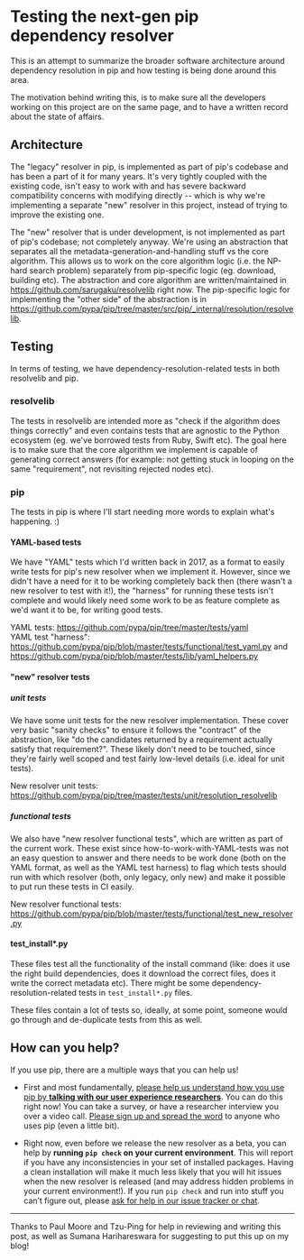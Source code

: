 # Testing the next-gen pip dependency resolver

This is an attempt to summarize the broader software architecture around dependency resolution in pip and how testing is being done around this area.

The motivation behind writing this, is to make sure all the developers working on this project are on the same page, and to have a written record about the state of affairs.

## Architecture

The "legacy" resolver in pip, is implemented as part of pip's codebase and has been a part of it for many years. It's very tightly coupled with the existing code, isn't easy to work with and has severe backward compatibility concerns with modifying directly -- which is why we're implementing a separate "new" resolver in this project, instead of trying to improve the existing one.

The "new" resolver that is under development, is not implemented as part of pip's codebase; not completely anyway. We're using an abstraction that separates all the metadata-generation-and-handling stuff vs the core algorithm. This allows us to work on the core algorithm logic (i.e. the NP-hard search problem) separately from pip-specific logic (eg. download, building etc). The abstraction and core algorithm are written/maintained in <https://github.com/sarugaku/resolvelib> right now. The pip-specific logic for implementing the "other side" of the abstraction is in <https://github.com/pypa/pip/tree/master/src/pip/_internal/resolution/resolvelib>.

## Testing

In terms of testing, we have dependency-resolution-related tests in both resolvelib and pip.

### resolvelib

The tests in resolvelib are intended more as "check if the algorithm does things correctly" and even contains tests that are agnostic to the Python ecosystem (eg. we've borrowed tests from Ruby, Swift etc). The goal here is to make sure that the core algorithm we implement is capable of generating correct answers (for example: not getting stuck in looping on the same "requirement", not revisiting rejected nodes etc).

### pip

The tests in pip is where I'll start needing more words to explain what's happening. :)

#### YAML-based tests

We have "YAML" tests which I'd written back in 2017, as a format to easily write tests for pip's new resolver when we implement it. However, since we didn't have a need for it to be working completely back then (there wasn't a new resolver to test with it!), the "harness" for running these tests isn't complete and would likely need some work to be as feature complete as we'd want it to be, for writing good tests.

YAML tests: <https://github.com/pypa/pip/tree/master/tests/yaml>  
YAML test "harness": <https://github.com/pypa/pip/blob/master/tests/functional/test_yaml.py> and <https://github.com/pypa/pip/blob/master/tests/lib/yaml_helpers.py>

#### "new" resolver tests

##### unit tests

We have some unit tests for the new resolver implementation. These cover very basic "sanity checks" to ensure it follows the "contract" of the abstraction, like "do the candidates returned by a requirement actually satisfy that requirement?". These likely don't need to be touched, since they're fairly well scoped and test fairly low-level details (i.e. ideal for unit tests).

New resolver unit tests: <https://github.com/pypa/pip/tree/master/tests/unit/resolution_resolvelib>

##### functional tests

We also have "new resolver functional tests", which are written as part of the current work. These exist since how-to-work-with-YAML-tests was not an easy question to answer and there needs to be work done (both on the YAML format, as well as the YAML test harness) to flag which tests should run with which resolver (both, only legacy, only new) and make it possible to put run these tests in CI easily.

New resolver functional tests: <https://github.com/pypa/pip/blob/master/tests/functional/test_new_resolver.py>

#### test_install*.py

These files test all the functionality of the install command (like: does it use the right build dependencies, does it download the correct files, does it write the correct metadata etc). There might be some dependency-resolution-related tests in `test_install*.py` files.

These files contain a lot of tests so, ideally, at some point, someone would go through and de-duplicate tests from this as well.

## How can you help?

If you use pip, there are a multiple ways that you can help us!

- First and most fundamentally, [please help us understand how you use pip by **talking with our user experience researchers**](https://bit.ly/pip-ux-studies). You can do this right now! You can take a survey, or have a researcher interview you over a video call. [Please sign up and spread the word](https://bit.ly/pip-ux-studies) to anyone who uses pip (even a little bit).

- Right now, even before we release the new resolver as a beta, you can help by **running `pip check` on your current environment**. This will report if you have any inconsistencies in your set of installed packages. Having a clean installation will make it much less likely that you will hit issues when the new resolver is released (and may address hidden problems in your current environment!). If you run `pip check` and run into stuff you can’t figure out, please [ask for help in our issue tracker or chat](https://pip.pypa.io/).

---

Thanks to Paul Moore and Tzu-Ping for help in reviewing and writing this post,
as well as Sumana Harihareswara for suggesting to put this up on my blog!
